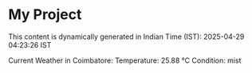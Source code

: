 # My Project

This content is dynamically generated in Indian Time (IST): 2025-04-29 04:23:26 IST


Current Weather in Coimbatore:
Temperature: 25.88 °C
Condition: mist
